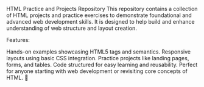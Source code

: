 HTML Practice and Projects Repository
This repository contains a collection of HTML projects and practice exercises to demonstrate foundational and advanced web development skills. It is designed to help build and enhance understanding of web structure and layout creation.

Features:

Hands-on examples showcasing HTML5 tags and semantics.
Responsive layouts using basic CSS integration.
Practice projects like landing pages, forms, and tables.
Code structured for easy learning and reusability.
Perfect for anyone starting with web development or revisiting core concepts of HTML. 🚀
